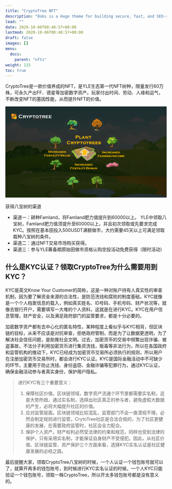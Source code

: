 ```yaml
---
title: "CryptoTree NFT"
description: "Doks is a Hugo theme for building secure, fast, and SEO-ready documentation websites, which you can easily update and customize."
lead: ""
date: 2020-10-06T08:48:57+00:00
lastmod: 2020-10-06T08:48:57+00:00
draft: false
images: []
menu:
  docs:
    parent: "nfts"
weight: 115
toc: true
---
```


CryptoTree是一款价值养成的NFT，是YLE生态第一代NFT树种，限量发行60万株，可永久产出FF、德星等加密数字资产。玩家付出时间、劳动、人缘和运气，不断改变NFT的基因性能，从而提升NFT的价值。

![](7.PNG)

获得八宝树的渠道

- 渠道一：耕种Famland，将Famland肥力值提升到60000以上。 YLE中领取八宝树，Famland肥力值须提升至60000以上，并且初次领取或先要求完成KYC。按照在基本田投入500USDT满额做市，大约需要45天以上可满足领取栽种八宝树的条件。
- 渠道二：通过NFT交易市场购买获得。
- 渠道三：参与YLE筹备期原始田做市资格认购空投活动免费获得（限时活动）

## 什么是KYC认证？领取CryptoTree为什么需要用到KYC？

 KYC是英文Know Your Customer的简称，这是一种对账户持有人真实性的审查机制，因为要了解资金来源的合法性，是防范洗钱和腐败的制度基础，KYC就像是一个个人档案信息的载入，例如真实姓名、ID号码、手机号码、财产状况等，就像去银行开户，需要填写一大堆的个人资料，这就是在进行KYC。KYC在用户信息管理，财产安全，以及满足政府部门的监管要求，都是十分必要的。

加密数字资产都有去中心化的匿名特性，某种程度上看似乎与KYC相背，但区块链的目标，从来不应该是对抗审查，拒绝政府管制，而是为了让数据更透明，为了解决社会信任问题，是助推社会文明。过去，加密货币的交易中频繁出现诈骗、被盗事故，不法分子利用加密货币进行集资洗钱，贩毒等非法行为，所以在各国政府和监管机构的推动下，KYC已经成为加密货币交易所必须执行的规则，所以用户在注册加密货币交易所时，都会进行KYC认证。KYC是国际金融活动中不可缺少的环节，主要用于防止洗钱、身份盗窃、金融诈骗等犯罪行为，通过KYC认证，确保金融活动参与者真实身份，保护用户隐私。

> 进行KYC有三个重要意义：
>
> 1. 保障社区价值。区块链领域，数字资产流通个环节里都需要实名制，这是大势所趋，通过实名制，选择出社区真正的参与者，避免虚假大数据的产生，必将大幅提升社区的价值。
> 2. 应对监管层面。区块链领域比较混乱，监管部门不会一直漠视不理，必然会制定规则进行监管，CrytoTree社区是合法合规的，为了社区更健康的发展，在需要政府监管时，社区会全力配合。
> 3. 保护个人资产。财产权利必然受法律的约束和规范，同样也受到法律的保护，只有采用实名制，才能保证自身财产不受侵犯。因此，从社区价值、区块链监管、资产保护三个方面来看，选择KYC实名认证是社区健康发展的必经之路。

最后提醒大家，领取CryptoTree八宝树的时候，一个人认证一个钱包账号就可以了，就算开再多的钱包账号，到时候进行KYC实名认证的时候，一个人KYC只能验证一个钱包账号，领取一株CryptoTree，所以开太多钱包账号都是没有意义的。
